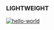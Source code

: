 ### LIGHTWEIGHT

[![hello-world](https://github.com/nerodnoy/hexlet-my-first-workflow/actions/workflows/blank.yml/badge.svg)](https://github.com/nerodnoy/hexlet-my-first-workflow/actions/workflows/blank.yml)
